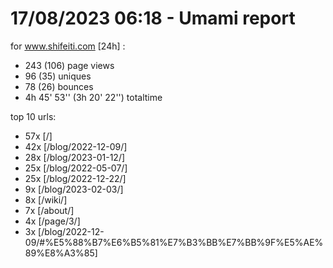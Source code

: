 # 17/08/2023 06:18 - Umami report
for www.shifeiti.com [24h] :

 - 243 (106) page views
 - 96 (35) uniques
 - 78 (26) bounces
 - 4h 45' 53'' (3h 20' 22'') totaltime


top 10 urls:
 - 57x [/]
 - 42x [/blog/2022-12-09/]
 - 28x [/blog/2023-01-12/]
 - 25x [/blog/2022-05-07/]
 - 25x [/blog/2022-12-22/]
 - 9x [/blog/2023-02-03/]
 - 8x [/wiki/]
 - 7x [/about/]
 - 4x [/page/3/]
 - 3x [/blog/2022-12-09/#%E5%88%B7%E6%B5%81%E7%B3%BB%E7%BB%9F%E5%AE%89%E8%A3%85]


